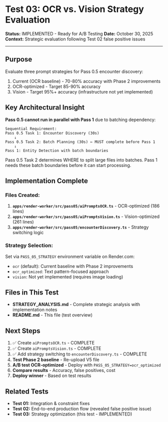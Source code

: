 # Test 03: OCR vs. Vision Strategy Evaluation

**Status:** IMPLEMENTED - Ready for A/B Testing
**Date:** October 30, 2025
**Context:** Strategic evaluation following Test 02 false positive issues

---

## Purpose

Evaluate three prompt strategies for Pass 0.5 encounter discovery:
1. Current (OCR baseline) - 70-80% accuracy with Phase 2 improvements
2. OCR-optimized - Target 85-90% accuracy
3. Vision - Target 95%+ accuracy (infrastructure not yet implemented)

## Key Architectural Insight

**Pass 0.5 cannot run in parallel with Pass 1** due to batching dependency:

```
Sequential Requirement:
Pass 0.5 Task 1: Encounter Discovery (30s)
    ↓
Pass 0.5 Task 2: Batch Planning (30s) ← MUST complete before Pass 1
    ↓
Pass 1: Entity Detection with batch boundaries
```

Pass 0.5 Task 2 determines WHERE to split large files into batches. Pass 1 needs these batch boundaries before it can start processing.

## Implementation Complete

### Files Created:
1. **`apps/render-worker/src/pass05/aiPromptsOCR.ts`** - OCR-optimized (186 lines)
2. **`apps/render-worker/src/pass05/aiPromptsVision.ts`** - Vision-optimized (261 lines)
3. **`apps/render-worker/src/pass05/encounterDiscovery.ts`** - Strategy switching logic

### Strategy Selection:
Set via `PASS_05_STRATEGY` environment variable on Render.com:
- `ocr` (default): Current baseline with Phase 2 improvements
- `ocr_optimized`: Text pattern-focused approach
- `vision`: Not yet implemented (requires image loading)

## Files in This Test

- **STRATEGY_ANALYSIS.md** - Complete strategic analysis with implementation notes
- **README.md** - This file (test overview)

## Next Steps

1. ✅ Create `aiPromptsOCR.ts` - COMPLETE
2. ✅ Create `aiPromptsVision.ts` - COMPLETE
3. ✅ Add strategy switching to `encounterDiscovery.ts` - COMPLETE
4. **Test Phase 2 baseline** - Re-upload V5 file
5. **A/B test OCR-optimized** - Deploy with `PASS_05_STRATEGY=ocr_optimized`
6. **Compare results** - Accuracy, false positives, cost
7. **Deploy winner** - Based on test results

## Related Tests

- **Test 01:** Integration & constraint fixes
- **Test 02:** End-to-end production flow (revealed false positive issue)
- **Test 03:** Strategy optimization (this test - IMPLEMENTED)
